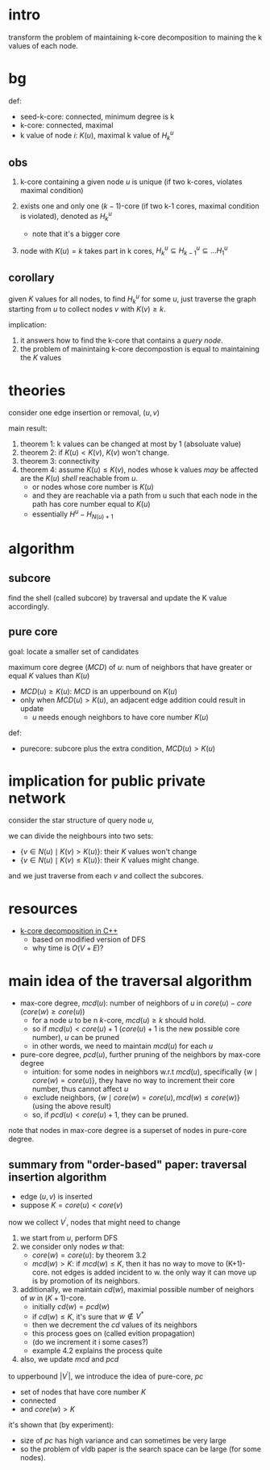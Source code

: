 
# intro

transform the problem of maintaining k-core decomposition to maining the k values of each node. 

# bg

def:

- seed-k-core: connected, minimum degree is k
- k-core: connected, maximal
- k value of node $`i`$: $`K(u)`$, maximal  k value of $`H_k^u`$

## obs

1. k-core containing a given node $`u`$ is unique (if two k-cores, violates maximal condition)

2. exists one and only one $`(k-1)`$-core (if two k-1 cores, maximal condition is violated), denoted as $`H_k^u`$
   - note that it's a bigger core

3. node with $`K(u)=k`$ takes part in k cores, $`H_k^u \subseteq H_{k-1}^u \subseteq \ldots H_1^u`$

## corollary

given $`K`$ values for all nodes, to find $`H_k^u`$ for some $`u`$, just traverse the graph starting from $`u`$ to collect nodes $`v`$ with $`K(v) \ge k`$. 

implication:

1. it answers how to find the k-core that contains a *query node*. 
2. the problem of mainintaing k-core decompostion is equal to maintaining the $`K`$ values

# theories

consider one edge insertion or removal, $`(u, v)`$

main result:

1. theorem 1: k values can be changed at most by 1 (absoluate value)
2. theorem 2: if $`K(u)<K(v)`$, $`K(v)`$ won't change. 
3. theorem 3: connectivity
4. theorem 4: assume $`K(u) \le K(v)`$, nodes whose k values *may* be affected are the $`K(u)`$ *shell* reachable from $`u`$. 
   - or nodes whose core number is $`K(u)`$
   - and they are reachable via a path from u such that each node in the path has core number equal to $`K(u)`$
   - essentially $`H^u - H_{N(u)+1}`$

# algorithm

## subcore

find the shell (called subcore) by traversal and update the K value accordingly. 

## pure core

goal: locate a smaller set of candidates

maximum core degree ($`MCD`$) of $`u`$: num of neighbors that have greater or equal $`K`$ values than $`K(u)`$

- $`MCD(u) \ge K(u)`$: $`MCD`$ is an upperbound on $`K(u)`$
- only when $`MCD(u)>K(u)`$, an adjacent edge addition could result in update
  - $`u`$ needs enough neighbors to have core number $`K(u)`$

def:

- purecore: subcore plus the extra condition, $`MCD(u)>K(u)`$

# implication for public private network

consider the star structure of query node $`u`$, 

we can divide the neighbours into two sets:

- $`\{v \in N(u) \mid K(v) > K(u)\}`$: their $`K`$ values won't change 
- $`\{v \in N(u) \mid K(v) \le K(u) \}`$: their $`K`$ values might change. 

and we just traverse from each $`v`$ and collect the subcores. 


# resources

- [k-core decomposition in C++](http://www.geeksforgeeks.org/find-k-cores-graph/)
  - based on modified version of DFS
  - why time is $`O(V+E)`$?


# main idea of the traversal algorithm


- max-core degree, $`mcd(u)`$: number of neighbors of $`u`$ in $`core(u)-core`$ ($`core(w) \ge core(u)`$)
  - for a node $`u`$ to be n $`k`$-core, $`mcd(u) \ge k`$ should hold.
  - so if $`mcd(u) < core(u)+1`$ ($`core(u)+1`$ is the new possible core number), $`u`$ can be pruned
  - in other words, we need to maintain $`mcd(u)`$ for each $`u`$
- pure-core degree, $`pcd(u)`$, further pruning of the neighbors by max-core degree
  - intuition: for some nodes in neighbors  w.r.t $`mcd(u)`$, specifically $`\{w \mid core(w)=core(u) \}`$, they have no way to increment their core number, thus cannot affect $`u`$
  - exclude neighbors, $`\{w \mid core(w)=core(u), mcd(w) \le core(w)\}`$ (using the above result)
  - so, if $`pcd(u)<core(u)+1`$, they can be pruned. 
  
note that nodes in max-core degree is a superset of nodes in pure-core degree. 


## summary from "order-based" paper: traversal insertion algorithm

- edge $`(u, v)`$ is inserted
- suppose $`K=core(u)<core(v)`$

now we collect $`V^{'}`$, nodes that might need to change

1. we start from $`u`$, perform DFS 
1. we consider only nodes $`w`$ that:
   - $`core(w)=core(u)`$: by theorem 3.2
   - $`mcd(w) > K`$: if $`mcd(w) \le K`$, then it has no way to move to (K+1)-core. not edges is added incident to w. the only way it can move up is by promotion of its neighbors. 
1. additionally, we maintain $`cd(w)`$, maximial possible number of neighors of $`w`$ in $`(K+1)`$-core. 
   - initially $`cd(w)=pcd(w)`$
   - if $`cd(w) \le K`$, it's sure that $`w \not\in V^{*}`$
   - then we decrement the $`cd`$ values of its neighbors
   - this process goes on (called evition propagation)
   - (do we increment it i some cases?)
   - example 4.2 explains the process quite 
1. also, we update $`mcd`$ and $`pcd`$

to upperbound $`|V^{'}|`$, we introduce the idea of pure-core, $`pc`$ 

- set of nodes that have core number $`K`$
- connected
- and $`core(w)>K`$

it's shown that (by experiment):

- size of $`pc`$ has high variance and can sometimes be very large
- so the problem of vldb paper is the search space can be large (for some nodes). 

